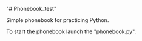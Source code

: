 "# Phonebook_test"

Simple phonebook for practicing Python.

To start the phonebook launch the "phonebook.py".
